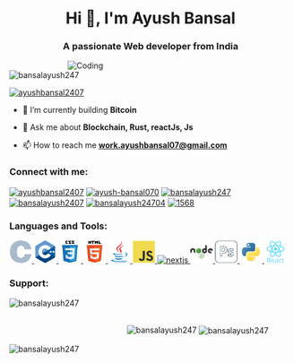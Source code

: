 
<h1 align="center">Hi 👋, I'm Ayush Bansal</h1>
<h3 align="center">A passionate Web developer from India</h3>
<img align="right" alt="Coding" width="400" src="https://user-images.githubusercontent.com/55389276/140866485-8fb1c876-9a8f-4d6a-98dc-08c4981eaf70.gif">

<p align="left"> <img src="https://komarev.com/ghpvc/?username=bansalayush247&label=Profile%20views&color=0e75b6&style=flat" alt="bansalayush247" /> </p>

<p align="left"> <a href="https://twitter.com/ayushbansal2407" target="blank"><img src="https://img.shields.io/twitter/follow/ayushbansal2407?logo=twitter&style=for-the-badge" alt="ayushbansal2407" /></a> </p>

- 🌱 I’m currently building **Bitcoin**

- 💬 Ask me about **Blockchain, Rust, reactJs, Js**

- 📫 How to reach me **work.ayushbansal07@gmail.com**

<h3 align="left">Connect with me:</h3>
<p align="left">
<a href="https://twitter.com/ayushbansal2407" target="blank"><img align="center" src="https://raw.githubusercontent.com/rahuldkjain/github-profile-readme-generator/master/src/images/icons/Social/twitter.svg" alt="ayushbansal2407" height="30" width="40" /></a>
<a href="https://linkedin.com/in/bansalayush247" target="blank"><img align="center" src="https://raw.githubusercontent.com/rahuldkjain/github-profile-readme-generator/master/src/images/icons/Social/linked-in-alt.svg" alt="ayush-bansal070" height="30" width="40" /></a>
<a href="https://instagram.com/bansalayush247" target="blank"><img align="center" src="https://raw.githubusercontent.com/rahuldkjain/github-profile-readme-generator/master/src/images/icons/Social/instagram.svg" alt="bansalayush247" height="30" width="40" /></a>
<a href="https://www.hackerrank.com/bansalayush2407" target="blank"><img align="center" src="https://raw.githubusercontent.com/rahuldkjain/github-profile-readme-generator/master/src/images/icons/Social/hackerrank.svg" alt="bansalayush2407" height="30" width="40" /></a>
<a href="[https://www.leetcode.com/bansalayush24704](https://leetcode.com/u/nightfury_69/)" target="blank"><img align="center" src="https://raw.githubusercontent.com/rahuldkjain/github-profile-readme-generator/master/src/images/icons/Social/leet-code.svg" alt="bansalayush24704" height="30" width="40" /></a>
<a href="https://discord.gg/1568" target="blank"><img align="center" src="https://raw.githubusercontent.com/rahuldkjain/github-profile-readme-generator/master/src/images/icons/Social/discord.svg" alt="1568" height="30" width="40" /></a>
</p>

<h3 align="left">Languages and Tools:</h3>
<p align="left"> <a href="https://www.cprogramming.com/" target="_blank" rel="noreferrer"> <img src="https://raw.githubusercontent.com/devicons/devicon/master/icons/c/c-original.svg" alt="c" width="40" height="40"/> </a> <a href="https://www.w3schools.com/cpp/" target="_blank" rel="noreferrer"> <img src="https://raw.githubusercontent.com/devicons/devicon/master/icons/cplusplus/cplusplus-original.svg" alt="cplusplus" width="40" height="40"/> </a> <a href="https://www.w3schools.com/css/" target="_blank" rel="noreferrer"> <img src="https://raw.githubusercontent.com/devicons/devicon/master/icons/css3/css3-original-wordmark.svg" alt="css3" width="40" height="40"/> </a> <a href="https://www.w3.org/html/" target="_blank" rel="noreferrer"> <img src="https://raw.githubusercontent.com/devicons/devicon/master/icons/html5/html5-original-wordmark.svg" alt="html5" width="40" height="40"/> </a> <a href="https://www.java.com" target="_blank" rel="noreferrer"> <img src="https://raw.githubusercontent.com/devicons/devicon/master/icons/java/java-original.svg" alt="java" width="40" height="40"/> </a> <a href="https://developer.mozilla.org/en-US/docs/Web/JavaScript" target="_blank" rel="noreferrer"> <img src="https://raw.githubusercontent.com/devicons/devicon/master/icons/javascript/javascript-original.svg" alt="javascript" width="40" height="40"/> </a> <a href="https://nextjs.org/" target="_blank" rel="noreferrer"> <img src="https://cdn.worldvectorlogo.com/logos/nextjs-2.svg" alt="nextjs" width="40" height="40"/> </a> <a href="https://nodejs.org" target="_blank" rel="noreferrer"> <img src="https://raw.githubusercontent.com/devicons/devicon/master/icons/nodejs/nodejs-original-wordmark.svg" alt="nodejs" width="40" height="40"/> </a> <a href="https://www.photoshop.com/en" target="_blank" rel="noreferrer"> <img src="https://raw.githubusercontent.com/devicons/devicon/master/icons/photoshop/photoshop-line.svg" alt="photoshop" width="40" height="40"/> </a> <a href="https://www.python.org" target="_blank" rel="noreferrer"> <img src="https://raw.githubusercontent.com/devicons/devicon/master/icons/python/python-original.svg" alt="python" width="40" height="40"/> </a> <a href="https://reactjs.org/" target="_blank" rel="noreferrer"> <img src="https://raw.githubusercontent.com/devicons/devicon/master/icons/react/react-original-wordmark.svg" alt="react" width="40" height="40"/> </a> </p>

<h3 align="left">Support:</h3>
<p><a href="https://www.buymeacoffee.com/bansalayush247"> <img align="left" src="https://cdn.buymeacoffee.com/buttons/v2/default-yellow.png" height="50" width="210" alt="bansalayush247" /></a></p><br><br>

<p><img align="left" src="https://github-readme-stats.vercel.app/api/top-langs?username=bansalayush247&show_icons=true&locale=en&layout=compact" alt="bansalayush247" /></p>

<p>&nbsp;<img align="center" src="https://github-readme-stats.vercel.app/api?username=bansalayush247&show_icons=true&locale=en" alt="bansalayush247" /></p>

<p><img align="center" src="https://github-readme-streak-stats.herokuapp.com/?user=bansalayush247&" alt="bansalayush247" /></p>
